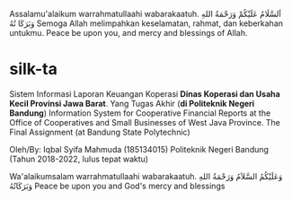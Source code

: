 Assalamu'alaikum warrahmatullaahi wabarakaatuh.
اَلسَّلَامُ عَلَيْكُمْ وَرَحْمَةُ اللهِ وَبَرَكَا تُهُ
Semoga Allah melimpahkan keselamatan, rahmat, dan keberkahan untukmu.
Peace be upon you, and mercy and blessings of Allah.

# silk-ta
Sistem Informasi Laporan Keuangan Koperasi <strong>Dinas Koperasi dan Usaha Kecil Provinsi Jawa Barat</strong>. Yang Tugas Akhir (<strong>di Politeknik Negeri Bandung</strong>)
Information System for Cooperative Financial Reports at the Office of Cooperatives and Small Businesses of West Java Province. The Final Assignment (at Bandung State Polytechnic)

Oleh/By:
Iqbal Syifa Mahmuda (185134015)
Politeknik Negeri Bandung (Tahun 2018-2022, lulus tepat waktu)

Wa'alaikumsalam warrahmatullaahi wabarakaatuh.
وَعَلَيْكُمُ السَّلاَمُ وَرَحْمَةُ اللهِ وَبَرَكَاتُهُ
Peace be upon you and God's mercy and blessings

